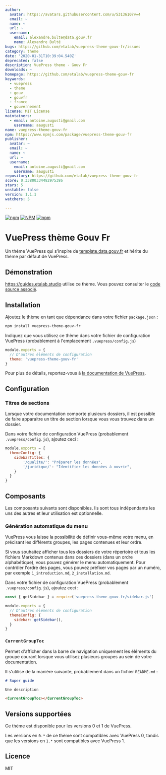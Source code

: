 ```yaml
---
author:
  avatar: https://avatars.githubusercontent.com/u/5313610?v=4
  email: ~
  name: ~
  url: ~
  username:
    email: alexandre.bulte@data.gouv.fr
    name: Alexandre Bulté
bugs: https://github.com/etalab/vuepress-theme-gouv-fr/issues
category: theme
date: '2020-01-31T10:39:04.540Z'
deprecated: false
description: VuePress theme - Gouv Fr
downloads: ~
homepage: https://github.com/etalab/vuepress-theme-gouv-fr
keywords:
  - vuepress
  - theme
  - gouv
  - gouvfr
  - france
  - gouvernement
license: MIT License
maintainers:
  - email: antoine.augusti@gmail.com
    username: aaugusti
name: vuepress-theme-gouv-fr
npm: https://www.npmjs.com/package/vuepress-theme-gouv-fr
publisher:
  avatar: ~
  email: ~
  name: ~
  url: ~
  username:
    email: antoine.augusti@gmail.com
    username: aaugusti
repository: https://github.com/etalab/vuepress-theme-gouv-fr
score: 0.33800334482975386
stars: 5
unstable: false
version: 1.1.1
watchers: 5

---
```


[![npm](https://img.shields.io/npm/v/vuepress-theme-gouv-fr.svg?style=flat-square)](https://npmjs.org/package/vuepress-theme-gouv-fr "View this project on npm")
[![NPM](https://img.shields.io/npm/l/vuepress-theme-gouv-fr.svg?style=flat-square)](https://npmjs.org/package/vuepress-theme-gouv-fr "View this project on npm")
[![npm](https://img.shields.io/npm/dy/vuepress-theme-gouv-fr.svg?style=flat-square)](https://npmjs.org/package/vuepress-theme-gouv-fr "View this project on npm")

# VuePress thème Gouv Fr

Un thème VuePress qui s'inspire de [template.data.gouv.fr](https://template.data.gouv.fr) et hérite du thème par défaut de VuePress.

## Démonstration

https://guides.etalab.studio utilise ce thème. Vous pouvez consulter le [code source associé](https://github.com/etalab/guides).

## Installation

Ajoutez le thème en tant que dépendance dans votre fichier `package.json` :

```sh
npm install vuepress-theme-gouv-fr
```

Indiquez que vous utilisez ce thème dans votre fichier de configuration VuePress (probablement à l'emplacement `.vuepress/config.js`)

```javascript
module.exports = {
  // D'autres éléments de configuration
  theme: 'vuepress-theme-gouv-fr'
}
```

Pour plus de détails, reportez-vous à [la documentation de VuePress](https://vuepress.vuejs.org/theme/using-a-theme.html).

## Configuration

### Titres de sections
Lorsque votre documentation comporte plusieurs dossiers, il est possible de faire apparaitre un titre de section lorsque vous vous trouvez dans un dossier.

Dans votre fichier de configuration VuePress (probablement `.vuepress/config.js`), ajoutez ceci :
```javascript
module.exports = {
  themeConfig: {
    sidebarTitles: {
        '/qualite/': "Préparer les données",
        '/juridique/': "Identifier les données à ouvrir",
    }
  }
}
```

## Composants
Les composants suivants sont disponibles. Ils sont tous indépendants les uns des autres et leur utilisation est optionnelle.

### Génération automatique du menu
VuePress vous laisse la possibilité de définir vous-même votre menu, en précisant les différents groupes, les pages contenues et leur ordre.

Si vous souhaitez afficher tous les dossiers de votre répertoire et tous les fichiers Markdown contenus dans ces dossiers (dans un ordre alphabétique), vous pouvez générer le menu automatiquement. Pour contrôler l'ordre des pages, vous pouvez préfixer vos pages par un numéro, par exemple `1_introduction.md`, `2_installation.md`.

Dans votre fichier de configuration VuePress (probablement `.vuepress/config.js`), ajoutez ceci :
```javascript
const { getSidebar } = require('vuepress-theme-gouv-fr/sidebar.js')

module.exports = {
  // D'autres éléments de configuration
  themeConfig: {
    sidebar: getSidebar(),
  }
}
```

### `CurrentGroupToc`
Permet d'afficher dans la barre de navigation uniquement les éléments du groupe courant lorsque vous utilisez plusieurs groupes au sein de votre documentation.

Il s'utilise de la manière suivante, probablement dans un fichier `README.md` :
```md
# Super guide

Une description

<CurrentGroupToc></CurrentGroupToc>
```

## Versions supportées
Ce thème est disponible pour les versions 0 et 1 de VuePress.

Les versions en `0.*` de ce thème sont compatibles avec VuePress 0, tandis que les versions en `1.*` sont compatibles avec VuePress 1.

## Licence

MIT
